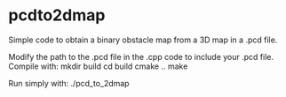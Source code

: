 # pcdto2dmap
Simple code to obtain a binary obstacle map from a 3D map in a .pcd file.

Modify the path to the .pcd file in the .cpp code to include your .pcd file.
Compile with:
mkdir build
cd build
cmake ..
make

Run simply with:
./pcd_to_2dmap
